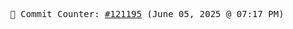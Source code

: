 <p align="center">
    <samp>
        📮 Commit Counter: <a href="https://github.com/Javascript-void0/Javascript-void0/commits/main">#121195</a> (June 05, 2025 @ 07:17 PM)
    </samp>
</p>